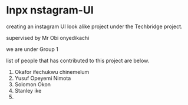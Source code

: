 # Inpx nstagram-UI

creating an instagram UI look alike project under the Techbridge project.

supervised by Mr Obi onyedikachi

we are under Group 1

list of people that has contributed to this project are below.

1. Okafor ifechukwu chinemelum
2. Yusuf Opeyemi Nimota
3. Solomon Okon 
4. Stanley ike
5.
